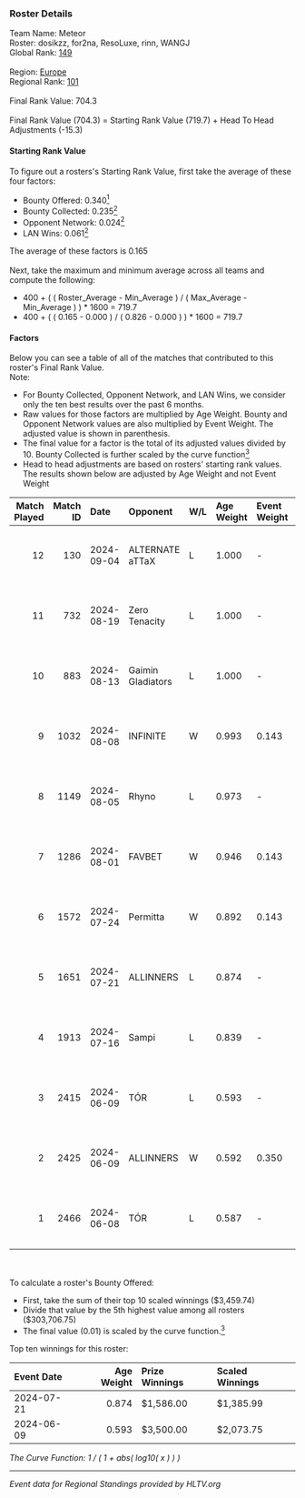 ### Roster Details<br />
Team Name: Meteor<br />
Roster: dosikzz, for2na, ResoLuxe, rinn, WANGJ<br />
Global Rank: [149](../standings_global.md)<br />
<br />
Region: [Europe]( ../standings_europe.md)<br />
Regional Rank: [101]( ../standings_europe.md)<br />
<br />
Final Rank Value:  704.3<br />
<br />
Final Rank Value (704.3) = Starting Rank Value (719.7) + Head To Head Adjustments (-15.3)<br />

#### Starting Rank Value<br />
To figure out a rosters's Starting Rank Value, first take the average of these four factors:<br />
- Bounty Offered: 0.340[<sup>1</sup>](#table2)
- Bounty Collected: 0.235[<sup>2</sup>](#table1)
- Opponent Network: 0.024[<sup>2</sup>](#table1)
- LAN Wins: 0.061[<sup>2</sup>](#table1)

The average of these factors is 0.165<br />
<br />
Next, take the maximum and minimum average across all teams and compute the following:<br />
- 400 + ( ( Roster_Average - Min_Average ) / ( Max_Average - Min_Average ) ) * 1600 = 719.7
- 400 + ( ( 0.165 - 0.000 ) / ( 0.826 - 0.000 ) ) * 1600 = 719.7


#### Factors<br />
Below you can see a table of all of the matches that contributed to this roster's Final Rank Value.<br />
Note:<br />

- For Bounty Collected, Opponent Network, and LAN Wins, we consider only the ten best results over the past 6 months.
- Raw values for those factors are multiplied by Age Weight. Bounty and Opponent Network values are also multiplied by Event Weight. The adjusted value is shown in parenthesis.
- The final value for a factor is the total of its adjusted values divided by 10. Bounty Collected is further scaled by the curve function[<sup>3</sup>](#curveFunction)
- Head to head adjustments are based on rosters' starting rank values. The results shown below are adjusted by Age Weight and not Event Weight
<span id="table1"></span><br />


| Match Played | Match ID | Date       | Opponent          | W/L | Age Weight | Event Weight | Bounty Collected | Opponent Network | LAN Wins  | H2H Adj. | Roster                                     |
| -: | -: | :- | :- | :- | :- | :- | :- | :- | :- | -: | :- |
|           12 |      130 | 2024-09-04 | ALTERNATE aTTaX   | L   | 1.000      | -            | -                | -                | -         |    -6.41 | dosikzz, for2na, ResoLuxe, rinn, WANGJ     |
|           11 |      732 | 2024-08-19 | Zero Tenacity     | L   | 1.000      | -            | -                | -                | -         |    -4.64 | dosikzz, for2na, ResoLuxe, rinn, WANGJ     |
|           10 |      883 | 2024-08-13 | Gaimin Gladiators | L   | 1.000      | -            | -                | -                | -         |    -9.61 | dosikzz, for2na, ResoLuxe, rinn, WANGJ     |
|            9 |     1032 | 2024-08-08 | INFINITE          | W   | 0.993      | 0.143        | 0.000 (0.000)    | 0.152 (0.022)    | 0 (0.000) |    10.05 | dosikzz, for2na, ResoLuxe, rinn, WANGJ     |
|            8 |     1149 | 2024-08-05 | Rhyno             | L   | 0.973      | -            | -                | -                | -         |   -18.83 | dosikzz, for2na, ResoLuxe, rinn, WANGJ     |
|            7 |     1286 | 2024-08-01 | FAVBET            | W   | 0.946      | 0.143        | 0.002 (0.000)    | 0.655 (0.089)    | 0 (0.000) |    18.71 | dosikzz, for2na, ResoLuxe, rinn, WANGJ     |
|            6 |     1572 | 2024-07-24 | Permitta          | W   | 0.892      | 0.143        | 0.032 (0.004)    | 0.968 (0.123)    | 0 (0.000) |    21.64 | dosikzz, for2na, ResoLuxe, rinn, WANGJ     |
|            5 |     1651 | 2024-07-21 | ALLINNERS         | L   | 0.874      | -            | -                | -                | -         |   -12.97 | dosikzz, F0R3VER, for2na, OxygeN, rinn     |
|            4 |     1913 | 2024-07-16 | Sampi             | L   | 0.839      | -            | -                | -                | -         |    -7.38 | dosikzz, for2na, ResoLuxe, rinn, WANGJ     |
|            3 |     2415 | 2024-06-09 | TÓR               | L   | 0.593      | -            | -                | -                | -         |    -7.01 | dosikzz, dukefissura, for2na, OxygeN, rinn |
|            2 |     2425 | 2024-06-09 | ALLINNERS         | W   | 0.592      | 0.350        | 0.006 (0.001)    | 0.022 (0.005)    | 1 (0.592) |     8.23 | dosikzz, dukefissura, for2na, OxygeN, rinn |
|            1 |     2466 | 2024-06-08 | TÓR               | L   | 0.587      | -            | -                | -                | -         |    -7.09 | dosikzz, dukefissura, for2na, OxygeN, rinn |

<br />
<span id="table2"></span><br />
To calculate a roster's Bounty Offered:<br />

- First, take the sum of their top 10 scaled winnings ($3,459.74)
- Divide that value by the 5th highest value among all rosters ($303,706.75)
- The final value (0.01) is scaled by the curve function.[<sup>3</sup>](#curveFunction)

Top ten winnings for this roster:<br />

| Event Date | Age Weight | Prize Winnings | Scaled Winnings |
| :- | -: | :- | :- |
| 2024-07-21 |      0.874 | $1,586.00      | $1,385.99       |
| 2024-06-09 |      0.593 | $3,500.00      | $2,073.75       |


<span id="curveFunction"></span>_The Curve Function: 1 / ( 1 + abs( log10( x ) ) )_<br />

---
_Event data for Regional Standings provided by HLTV.org_<br />
